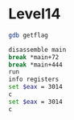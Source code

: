 
# Level14

```bash
gdb getflag
```

```bash
disassemble main
break *main+72
break *main+444
run
info registers
set $eax = 3014
c
set $eax = 3014
c
```
